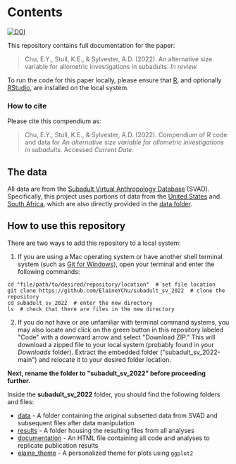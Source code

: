 # Contents
[![DOI](https://zenodo.org/badge/DOI/10.5281/zenodo.6481478.svg)](https://doi.org/10.5281/zenodo.6481478)

This repository contains full documentation for the paper:
> Chu, E.Y., Stull, K.E., & Sylvester, A.D. (2022). An alternative size variable for allometric investigations in subadults. *In review.*

To run the code for this paper locally, please ensure that [R](https://cran.r-project.org/), and optionally [RStudio](https://www.rstudio.com/), are installed on the local system. 

### How to cite
Please cite this compendium as:
> Chu, E.Y., Stull, K.E., & Sylvester, A.D. (2022). Compendium of R code and data for *An alternative size variable for allometric investigations in subadults.* Accessed *Current Date*.

## The data
All data are from the [Subadult Virtual Anthropology Database](https://zenodo.org/communities/svad) (SVAD). Specifically, this project uses portions of data from the [United States](https://zenodo.org/record/5193208#.YmWLkdrMLao) and [South Africa](https://zenodo.org/record/3950301#.YmRaW9rMIdU), which are also directly provided in the [data folder](data).

## How to use this repository
There are two ways to add this repository to a local system:  

1. If you are using a Mac operating system or have another shell terminal system (such as [Git for Windows](https://gitforwindows.org/)), open your terminal and enter the following commands:
  
  ```console
cd "file/path/to/desired/repository/location"  # set file location 
git clone https://github.com/ElaineYChu/subadult_sv_2022  # clone the repository
cd subadult_sv_2022  # enter the new directory
ls  # check that there are files in the new directory
```

2. If you do not have or are unfamiliar with terminal command systems, you may also locate and click on the green button in this repository labeled "Code" with a downward arrow and select "Download ZIP." This will download a zipped file to your local system (probably found in your *Downloads* folder). Extract the embedded folder ("subadult_sv_2022-main") and relocate it to your desired folder location. 

**Next, rename the folder to "subadult_sv_2022" before proceeding further.**  

Inside the **subadult_sv_2022** folder, you should find the following folders and files:  

* [data](data) - A folder containing the original subsetted data from SVAD and subsequent files after data manipulation  
* [results](results) - A folder housing the resulting files from all analyses  
* [documentation](documentation.html) - An HTML file containing all code and analyses to replicate publication results  
* [elaine_theme](elaine_theme.R) - A personalized theme for plots using `ggplot2`  












